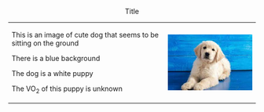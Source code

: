 <p align="center">Title</p>
<table cellpadding="20" align="center">
  <tr>
    <td>
<p> This is an image of cute dog that seems to be sitting on the ground</p>
<p> There is a blue background<p>
<p> The dog is a white puppy</p>
<p>The VO<sub>2</sub> of this puppy is unknown<p>
    </td>
    <td>
      <img src="dogpic.jpg" alt="cute dog photo" align="right">
    </td>
  </tr>
</table>





















  





